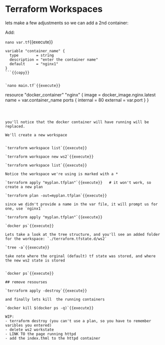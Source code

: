 # Terraform Workspaces

lets make a few adjustments so we can add a 2nd container:   

Add:

`nano var.tf`{{execute}}

```
variable "container_name" {
  type        = string
  description = "enter the container name"
  default     = "nginx1"
}
```{{copy}}


`nano main.tf`{{execute}}

```
resource "docker_container" "nginx" {
  image = docker_image.nginx.latest
  name  = var.container_name
  ports {
    internal = 80
    external = var.port
  }
}
```{{copy}}



you'll notice that the docker container will have running will be replaced.

We'll create a new workspace


`terraform workspace list`{{execute}}

`terraform workspace new ws2`{{execute}}

`terraform workspace list`{{execute}}

Notice the workspace we're using is marked with a *

`terraform apply "myplan.tfplan"`{{execute}}   # it won't work, so create a new plan

`terraform plan -out=myplan.tfplan`{{execute}}

since we didn't provide a name in the var file, it will prompt us for one, use `nginx1`

`terraform apply "myplan.tfplan"`{{execute}}

`docker ps`{{execute}}  

Lets take a look at the tree structure, and you'll see an added folder for the workspace: `./terraform.tfstate.d/ws2`  

`tree -a`{{execute}}

take note where the orginal (default) tf state was stored, and where the new ws2 state is stored
 

`docker ps`{{execute}}

## remove resourses

`terraform apply -destroy`{{execute}}

and finally lets kill  the running containers

`docker kill $(docker ps -q)`{{execute}}

WIP:
- terraform destroy (you can't use a plan, so you have to remember varibles you entered)
- delete ws2 workstate
- LINK TO the page running httpd
- add the index.thml to the httpd container

 